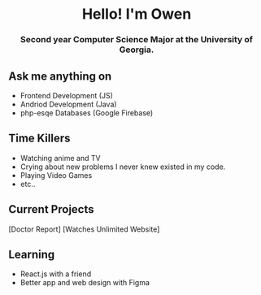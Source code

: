 <h1 align="center">Hello! I'm Owen</h1>

<h3 align="center">Second year Computer Science Major at the University of Georgia.</h3>

## Ask me anything on
- Frontend Development (JS)
- Andriod Development (Java)
- php-esqe Databases (Google Firebase)

## Time Killers
- Watching anime and TV
- Crying about new problems I never knew existed in my code.
- Playing Video Games
- etc..

## Current Projects
[Doctor Report]
[Watches Unlimited Website]

## Learning
- React.js with a friend
- Better app and web design with Figma
